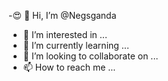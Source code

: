 -😍 👋 Hi, I’m @Negsganda
- 👀 I’m interested in ...
- 🌱 I’m currently learning ...
- 💞️ I’m looking to collaborate on ...
- 📫 How to reach me ...

<!---
Negsganda/Negsganda is a ✨ special ✨ repository because its `README.md` (this file) appears on your GitHub profile.
You can click the Preview link to take a look at your changes.
--->

